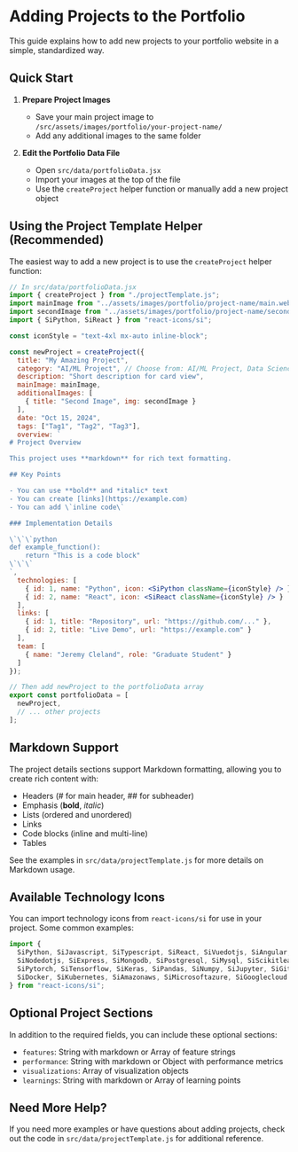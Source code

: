 # Adding Projects to the Portfolio

This guide explains how to add new projects to your portfolio website in a simple, standardized way.

## Quick Start

1. **Prepare Project Images**
   - Save your main project image to `/src/assets/images/portfolio/your-project-name/`
   - Add any additional images to the same folder

2. **Edit the Portfolio Data File**
   - Open `src/data/portfolioData.jsx`
   - Import your images at the top of the file
   - Use the `createProject` helper function or manually add a new project object

## Using the Project Template Helper (Recommended)

The easiest way to add a new project is to use the `createProject` helper function:

```jsx
// In src/data/portfolioData.jsx
import { createProject } from "./projectTemplate.js";
import mainImage from "../assets/images/portfolio/project-name/main.webp";
import secondImage from "../assets/images/portfolio/project-name/second.webp";
import { SiPython, SiReact } from "react-icons/si";

const iconStyle = "text-4xl mx-auto inline-block";

const newProject = createProject({
  title: "My Amazing Project",
  category: "AI/ML Project", // Choose from: AI/ML Project, Data Science, Computer Vision, Natural Language Processing
  description: "Short description for card view",
  mainImage: mainImage,
  additionalImages: [
    { title: "Second Image", img: secondImage }
  ],
  date: "Oct 15, 2024",
  tags: ["Tag1", "Tag2", "Tag3"],
  overview: `
# Project Overview

This project uses **markdown** for rich text formatting.

## Key Points

- You can use **bold** and *italic* text
- You can create [links](https://example.com)
- You can add \`inline code\`

### Implementation Details

\`\`\`python
def example_function():
    return "This is a code block"
\`\`\`
`,
  technologies: [
    { id: 1, name: "Python", icon: <SiPython className={iconStyle} /> },
    { id: 2, name: "React", icon: <SiReact className={iconStyle} /> }
  ],
  links: [
    { id: 1, title: "Repository", url: "https://github.com/..." },
    { id: 2, title: "Live Demo", url: "https://example.com" }
  ],
  team: [
    { name: "Jeremy Cleland", role: "Graduate Student" }
  ]
});

// Then add newProject to the portfolioData array
export const portfolioData = [
  newProject,
  // ... other projects
];
```

## Markdown Support

The project details sections support Markdown formatting, allowing you to create rich content with:

- Headers (# for main header, ## for subheader)
- Emphasis (**bold**, *italic*)
- Lists (ordered and unordered)
- Links
- Code blocks (inline and multi-line)
- Tables

See the examples in `src/data/projectTemplate.js` for more details on Markdown usage.

## Available Technology Icons

You can import technology icons from `react-icons/si` for use in your project. Some common examples:

```jsx
import { 
  SiPython, SiJavascript, SiTypescript, SiReact, SiVuedotjs, SiAngular, 
  SiNodedotjs, SiExpress, SiMongodb, SiPostgresql, SiMysql, SiScikitlearn, 
  SiPytorch, SiTensorflow, SiKeras, SiPandas, SiNumpy, SiJupyter, SiGit,
  SiDocker, SiKubernetes, SiAmazonaws, SiMicrosoftazure, SiGooglecloud
} from "react-icons/si";
```

## Optional Project Sections

In addition to the required fields, you can include these optional sections:

- `features`: String with markdown or Array of feature strings
- `performance`: String with markdown or Object with performance metrics
- `visualizations`: Array of visualization objects
- `learnings`: String with markdown or Array of learning points

## Need More Help?

If you need more examples or have questions about adding projects, check out the code in `src/data/projectTemplate.js` for additional reference.
